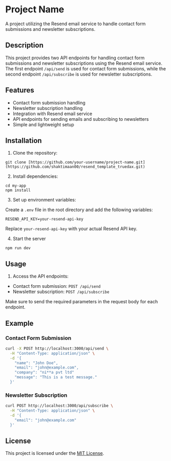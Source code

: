 # Project Name

A project utilizing the Resend email service to handle contact form submissions and newsletter subscriptions.

## Description

This project provides two API endpoints for handling contact form submissions and newsletter subscriptions using the Resend email service. The first endpoint `/api/send` is used for contact form submissions, while the second endpoint `/api/subscribe` is used for newsletter subscriptions.

## Features

- Contact form submission handling
- Newsletter subscription handling
- Integration with Resend email service
- API endpoints for sending emails and subscribing to newsletters
- Simple and lightweight setup

## Installation

1. Clone the repository:

```
git clone [https://github.com/your-username/project-name.git](https://github.com/shaktimaan00/resend_template_truedax.git)
```

2. Install dependencies:

```
cd my-app
npm install
```

3. Set up environment variables:

Create a `.env` file in the root directory and add the following variables:

```
RESEND_API_KEY=your-resend-api-key
```

Replace `your-resend-api-key` with your actual Resend API key.

4. Start the server

`npm run dev`

## Usage

1. Access the API endpoints:

- Contact form submission: `POST /api/send`
- Newsletter subscription: `POST /api/subscribe`

Make sure to send the required parameters in the request body for each endpoint.

## Example

### Contact Form Submission

```bash
curl -X POST http://localhost:3000/api/send \
  -H "Content-Type: application/json" \
  -d '{
    "name": "John Doe",
    "email": "john@example.com",
    "company": "ni**a pvt ltd"
    "message": "This is a test message."
  }'
```

### Newsletter Subscription

```bash
curl POST http://localhost:3000/api/subscribe \
  -H "Content-Type: application/json" \
  -d '{
    "email": "john@example.com"
  }'
```

## License

This project is licensed under the [MIT License](LICENSE).
